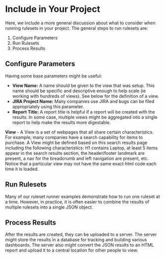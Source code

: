 # Include in Your Project

Here, we include a more general discussion about what to consider when running rulesets in your project.  The general steps to run rulesets are:

<ol>
<li>Configure Parameters</li>
<li>Run Rulesets</li>
<li>Process Results</li>
</ol>

## Configure Parameters

Having some base parameters might be useful:

<ul>
<li><b>View Name:</b> A name should be given to the view that was setup.  This name should be specific and descriptive enough to help scale (ie working with hundreds of views).  See below for the definition of a view.</li>
<li><b>JIRA Project Name:</b> Many companies use JIRA and bugs can be filed appropriately using this parameter.</li>
<li><b>Report Title:</b> A report title is helpful if a report will be created with the results.  In some case, multiple views might be aggregated into a single report to help make the results more digestable.</li>
</ul>

<b>View</b> - A View is a set of webpages that all share certain characteristics.  For example, many companies have a search capability for items to purchase.  A View might be defined based on this search results page including the following characteristics: H1 contains Laptop, at least 5 items appear in the search results section, the header/footer landmark are present, a nav for the breadcrumb and left navigation are present, etc.  Notice that a particular view may not have the same exact html code each time it is loaded.

## Run Rulesets

Many of our ruleset runner examples demonstrate how to run one ruleset at a time.  However, in practice, it is often easier to combine the results of multiple rulesets into a single JSON object.

## Process Results

After the results are created, they can be uploaded to a server.  The server might store the results in a database for tracking and building various dashboards.  The server also might convert the JSON results to an HTML report and upload it to a central location for other people to view.

